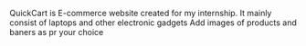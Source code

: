 QuickCart is E-commerce website created for my internship. It mainly consist of laptops and other electronic gadgets 
Add images of products and baners as pr your choice
